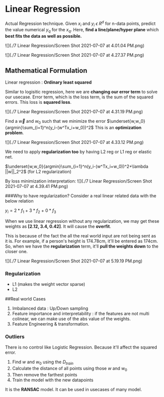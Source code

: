 # Linear Regression

<script src="https://code.jquery.com/jquery-3.6.0.min.js" ></script>
<script src="../toc.js" ></script>
<div id='toc'></div>

Actual Regression technique. Given $x_i$ and $y_i\ \epsilon\ R^d$ for n-data points, predict the value numerical $y_q$ for the $x_q$. Here, **find a line/plane/hyper plane** which **best fits the data as well as possible.**

![](./7 Linear Regression/Screen Shot 2021-07-07 at 4.01.04 PM.png)

![](./7 Linear Regression/Screen Shot 2021-07-07 at 4.27.37 PM.png)

## Mathematical Formulation

Linear regression : **Ordinary least squared**

Similar to logisitic regression, here we are **changing our error term** to solve our usecase. Error term, which is the loss term, is the sum of the squared errors. This loss is **squared loss**.

![](./7 Linear Regression/Screen Shot 2021-07-07 at 4.31.19 PM.png)

Find a $\vec{w}$ and $w_0$ such that we minimize the error
$\underset{w,w_0}{argmin}\sum_{i=1}^n(y_i-(w^Tx_i+w_0))^2$
This is an **optimization problem**.

![](./7 Linear Regression/Screen Shot 2021-07-07 at 4.33.12 PM.png)


We need to apply **regularization too** by having L2 reg or L1 reg or elastic net.

$\underset{w,w_0}{argmin}\sum_{i=1}^n(y_i-(w^Tx_i+w_0))^2+\lambda ||w||_2^2$ (for L2 regularization)

By loss minimization interpretation:
![](./7 Linear Regression/Screen Shot 2021-07-07 at 4.39.41 PM.png)

###Why to have regularization?
Consider a real linear related data with the below relation

$y_i=2*f_1\ +\ 3*f_2\ +\ 0*f_3$

When we use linear regression without any regularization, we may get these weights as **[2.12, 3.4, 0.42]**. It will cause the **overfit**.

This is because of the fact the all the real world input are not being sent as it is. For example, if a person's height is 174.78cm, it'll be entered as 174cm. So, when we have the **regularization** term, it'll **pull the weights down** to the closer one.

![](./7 Linear Regression/Screen Shot 2021-07-07 at 5.19.19 PM.png)

### Regularization
* L1 (makes the weight vector sparse)
* L2


##Real world Cases

1. Imbalanced data : Up/Down sampling
2. Feature importance and interpretability : if the features are not multi colinear, we can make use of the abs value of the weights.
3. Feature Engineering & transformation.

### Outliers
There is no control like Logistic Regression. Because it'll affect the squared error.

1. Find $w$ and $w_0$ using the $D_{train}$
2. Calculate the distance of all points using those $w$ and $w_0$
3. Then remove the farthest points
4. Train the model with the new datapoints


It is the **RANSAC** model. It can be used in usecases of many model.
